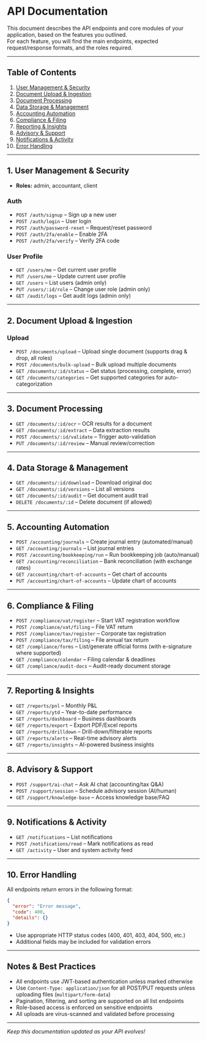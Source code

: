 # API Documentation

This document describes the API endpoints and core modules of your application, based on the features you outlined.  
For each feature, you will find the main endpoints, expected request/response formats, and the roles required.

---

## Table of Contents

1. [User Management & Security](#user-management--security)
2. [Document Upload & Ingestion](#document-upload--ingestion)
3. [Document Processing](#document-processing)
4. [Data Storage & Management](#data-storage--management)
5. [Accounting Automation](#accounting-automation)
6. [Compliance & Filing](#compliance--filing)
7. [Reporting & Insights](#reporting--insights)
8. [Advisory & Support](#advisory--support)
9. [Notifications & Activity](#notifications--activity)
10. [Error Handling](#error-handling)

---

## 1. User Management & Security

- **Roles:** admin, accountant, client

### Auth

- `POST /auth/signup` – Sign up a new user  
- `POST /auth/login` – User login  
- `POST /auth/password-reset` – Request/reset password  
- `POST /auth/2fa/enable` – Enable 2FA  
- `POST /auth/2fa/verify` – Verify 2FA code

### User Profile

- `GET /users/me` – Get current user profile  
- `PUT /users/me` – Update current user profile  
- `GET /users` – List users (admin only)  
- `PUT /users/:id/role` – Change user role (admin only)  
- `GET /audit/logs` – Get audit logs (admin only)

---

## 2. Document Upload & Ingestion

### Upload

- `POST /documents/upload` – Upload single document (supports drag & drop, all roles)
- `POST /documents/bulk-upload` – Bulk upload multiple documents
- `GET /documents/:id/status` – Get status (processing, complete, error)
- `GET /documents/categories` – Get supported categories for auto-categorization

---

## 3. Document Processing

- `GET /documents/:id/ocr` – OCR results for a document
- `GET /documents/:id/extract` – Data extraction results
- `POST /documents/:id/validate` – Trigger auto-validation
- `PUT /documents/:id/review` – Manual review/correction

---

## 4. Data Storage & Management

- `GET /documents/:id/download` – Download original doc
- `GET /documents/:id/versions` – List all versions
- `GET /documents/:id/audit` – Get document audit trail
- `DELETE /documents/:id` – Delete document (if allowed)

---

## 5. Accounting Automation

- `POST /accounting/journals` – Create journal entry (automated/manual)
- `GET /accounting/journals` – List journal entries
- `POST /accounting/bookkeeping/run` – Run bookkeeping job (auto/manual)
- `GET /accounting/reconciliation` – Bank reconciliation (with exchange rates)
- `GET /accounting/chart-of-accounts` – Get chart of accounts
- `PUT /accounting/chart-of-accounts` – Update chart of accounts

---

## 6. Compliance & Filing

- `POST /compliance/vat/register` – Start VAT registration workflow
- `POST /compliance/vat/filing` – File VAT return
- `POST /compliance/tax/register` – Corporate tax registration
- `POST /compliance/tax/filing` – File annual tax return
- `GET /compliance/forms` – List/generate official forms (with e-signature where supported)
- `GET /compliance/calendar` – Filing calendar & deadlines
- `GET /compliance/audit-docs` – Audit-ready document storage

---

## 7. Reporting & Insights

- `GET /reports/pnl` – Monthly P&L
- `GET /reports/ytd` – Year-to-date performance
- `GET /reports/dashboard` – Business dashboards
- `GET /reports/export` – Export PDF/Excel reports
- `GET /reports/drilldown` – Drill-down/filterable reports
- `GET /reports/alerts` – Real-time advisory alerts
- `GET /reports/insights` – AI-powered business insights

---

## 8. Advisory & Support

- `POST /support/ai-chat` – Ask AI chat (accounting/tax Q&A)
- `POST /support/session` – Schedule advisory session (AI/human)
- `GET /support/knowledge-base` – Access knowledge base/FAQ

---

## 9. Notifications & Activity

- `GET /notifications` – List notifications
- `POST /notifications/read` – Mark notifications as read
- `GET /activity` – User and system activity feed

---

## 10. Error Handling

All endpoints return errors in the following format:
```json
{
  "error": "Error message",
  "code": 400,
  "details": {}
}
```
- Use appropriate HTTP status codes (400, 401, 403, 404, 500, etc.)
- Additional fields may be included for validation errors

---

## Notes & Best Practices

- All endpoints use JWT-based authentication unless marked otherwise
- Use `Content-Type: application/json` for all POST/PUT requests unless uploading files (`multipart/form-data`)
- Pagination, filtering, and sorting are supported on all list endpoints
- Role-based access is enforced on sensitive endpoints
- All uploads are virus-scanned and validated before processing

---

_Keep this documentation updated as your API evolves!_
